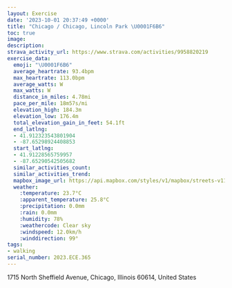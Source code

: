 ```yaml
---
layout: Exercise
date: '2023-10-01 20:37:49 +0000'
title: "Chicago / Chicago, Lincoln Park \U0001F6B6"
toc: true
image:
description:
strava_activity_url: https://www.strava.com/activities/9958820219
exercise_data:
  emoji: "\U0001F6B6"
  average_heartrate: 93.4bpm
  max_heartrate: 113.0bpm
  average_watts: W
  max_watts: W
  distance_in_miles: 4.78mi
  pace_per_mile: 18m57s/mi
  elevation_high: 184.3m
  elevation_low: 176.4m
  total_elevation_gain_in_feet: 54.1ft
  end_latlng:
  - 41.912323543801904
  - -87.65298924408853
  start_latlng:
  - 41.91228565759957
  - -87.65290542505682
  similar_activities_count:
  similar_activities_trend:
  mapbox_image_url: https://api.mapbox.com/styles/v1/mapbox/streets-v11/static/path-5+787af2-1.0(ugy~F%60l~uOIiOEg%40IMIYAIKc%5CE%5BKIOAw%40%3FQEIMCa%40CmB%3FwFA%7DEMeDSkDCyCGkLH%7DEEwCD_AJcACeACQI%5BSS%7D%40%40s%40%5Ee%40ZcA%40_%40JI%40EACGAe%40Bo%40Ag%40CISSIUMy%40%5BwAKGO%40s%40HKDSKk%40%3FGGCG%3FNCJSJTW%40WQ%7BASkAIOGCcB%60%40q%40H%7BAn%40%7BBl%40qAd%40_%40BOCYKYEi%40%3Fi%40JW%40oD~%40k%40Fy%40XI%3Fi%40%5Ck%40d%40q%40x%40g%40b%40%5BN%5DFqBl%40uFzBa%40DCc%40%3F_%40Jm%40CKGGIAOF%5BXGDSGc%40%40KJCn%40%3F%5EFHD%3FDEh%40q%40J_%40a%40%7DEG%7DAM_%40Kk%40Iq%40%40aAB%5BL_%40LM%5EOV%40JEH%3Fb%40Jn%40d%40t%40Xn%40Ht%40AbCWnJqB~Bk%40lAS%5CAp%40G%60Eq%40n%40OrB_%40%5EMn%40M~%40Wl%40WVEZQ%60Bm%40%60Ag%40nAu%40VQj%40Yp%40e%40f%40c%40RKFADFBPMKRz%40%40R%5CvAFb%40%3FDGCEFJ%5EHzAAjCHnBLp%40Xv%40RVNXJRBP%40h%40An%40%3FNFXAf%40StASl%40APRbABz%40IbBDbBGbEHfCH%7CSRhFFvRBZHJPBt%40ANBJJD%5CJhWB~%40R%7C%40Bf%40HtP),pin-s-s+e5b22e(-87.65137,41.91371),pin-s-f+89ae00(-87.65141000000007,41.913710000000016)/auto/800x800?access_token=pk.eyJ1Ijoiam9zaGJlY2ttYW4iLCJhIjoiY205eWR2aDd1MWZ6djJrbXc4a3M0bWZleiJ9.XiG9OWkNcZk2QzjJbxLB4A
  weather:
    :temperature: 23.7°C
    :apparent_temperature: 25.8°C
    :precipitation: 0.0mm
    :rain: 0.0mm
    :humidity: 78%
    :weathercode: Clear sky
    :windspeed: 12.0km/h
    :winddirection: 99°
tags:
- walking
serial_number: 2023.ECE.365
---
```

1715 North Sheffield Avenue, Chicago, Illinois 60614, United States
